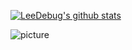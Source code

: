 [![LeeDebug's github stats](https://github-readme-stats.vercel.app/api?username=LeeDebug&show_icons=true&theme=cobalt)](https://github.com/anuraghazra/github-readme-stats)


![picture](https://cdn.jsdelivr.net/gh/LeeDebug/PicGo/img/20201210233843.gif)


<!--### Hi there 👋-->

<!--
**LeeDebug/LeeDebug** is a ✨ _special_ ✨ repository because its `README.md` (this file) appears on your GitHub profile.

Here are some ideas to get you started:

- 🔭 I’m currently working on ...
- 🌱 I’m currently learning ...
- 👯 I’m looking to collaborate on ...
- 🤔 I’m looking for help with ...
- 💬 Ask me about ...
- 📫 How to reach me: ...
- 😄 Pronouns: ...
- ⚡ Fun fact: ...
-->
